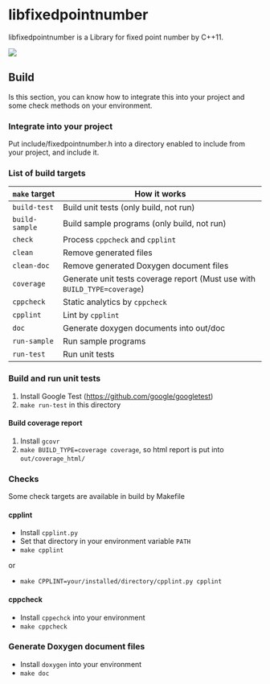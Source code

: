 # libfixedpointnumber

libfixedpointnumber is a Library for fixed point number by C++11.

![](https://github.com/MinoruSekine/libfixedpointnumber/workflows/Check%20build/badge.svg?branch=master)

## Build

Is this section, you can know how to integrate this into your project
and some check methods on your environment.

### Integrate into your project

Put include/fixedpointnumber.h into a directory
enabled to include from your project,
and include it.

### List of build targets

| `make` target | How it works |
----|----
| `build-test` | Build unit tests (only build, not run) |
| `build-sample` | Build sample programs (only build, not run) |
| `check` | Process `cppcheck` and `cpplint` |
| `clean` | Remove generated files |
| `clean-doc` | Remove generated Doxygen document files |
| `coverage` | Generate unit tests coverage report (Must use with `BUILD_TYPE=coverage`) |
| `cppcheck` | Static analytics by `cppcheck` |
| `cpplint` | Lint by `cpplint` |
| `doc` | Generate doxygen documents into out/doc |
| `run-sample` | Run sample programs |
| `run-test` | Run unit tests |

### Build and run unit tests

1. Install Google Test (https://github.com/google/googletest)
1. `make run-test` in this directory

#### Build coverage report

1. Install `gcovr`
1. `make BUILD_TYPE=coverage coverage`, so html report is put into `out/coverage_html/`

### Checks

Some check targets are available in build by Makefile

#### cpplint

- Install `cpplint.py`
- Set that directory in your environment variable `PATH`
- `make cpplint`

or

- `make CPPLINT=your/installed/directory/cpplint.py cpplint`

#### cppcheck

- Install `cppechck` into your environment
- `make cppcheck`

### Generate Doxygen document files

- Install `doxygen` into your environment
- `make doc`
